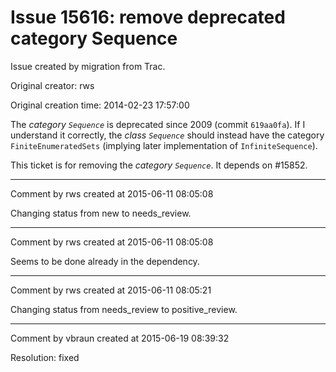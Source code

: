 # Issue 15616: remove deprecated category Sequence

Issue created by migration from Trac.

Original creator: rws

Original creation time: 2014-02-23 17:57:00

The *category `Sequence`* is deprecated since 2009 (commit `619aa0fa`). If I understand it correctly, the *class `Sequence`* should instead have the category `FiniteEnumeratedSets` (implying later implementation of `InfiniteSequence`).

This ticket is for removing the *category `Sequence`*. It depends on #15852.


---

Comment by rws created at 2015-06-11 08:05:08

Changing status from new to needs_review.


---

Comment by rws created at 2015-06-11 08:05:08

Seems to be done already in the dependency.


---

Comment by rws created at 2015-06-11 08:05:21

Changing status from needs_review to positive_review.


---

Comment by vbraun created at 2015-06-19 08:39:32

Resolution: fixed
